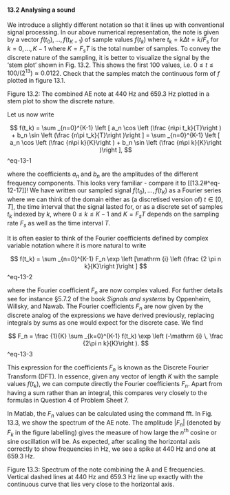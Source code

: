 #### 13.2 Analysing a sound

We introduce a slightly different notation so that it lines up with conventional signal processing. In our above numerical representation, the note is given by a vector $f(t_0),\ldots , f(t_{K-1})$ of sample values $f(t_k)$ where $t_k=k\Delta t=k/F_s$ for $k=0,\ldots ,K-1$ where $K=F_s T$ is the total number of samples. To convey the discrete nature of the sampling, it is better to visualize the signal by the ‘stem plot’ shown in Fig. 13.2. This shows the first $100$ values, i.e. $0 \leq t \leq 100/(2^{13}) \approx 0.0122$. Check that the samples match the continuous form of $f$ plotted in figure 13.1.

Figure 13.2: The combined AE note at 440 Hz and 659.3 Hz plotted in a stem plot to show the discrete nature.

Let us now write


$$ f(t_k) = \sum _{n=0}^{K-1} \left [ a_n \cos \left (\frac {n\pi t_k}{T}\right ) + b_n \sin \left (\frac {n\pi t_k}{T}\right )\right ] = \sum _{n=0}^{K-1} \left [ a_n \cos \left (\frac {n\pi k}{K}\right ) + b_n \sin \left (\frac {n\pi k}{K}\right )\right ], $$
^eq-13-1


where the coefficients $a_n$ and $b_n$ are the amplitudes of the different frequency components. This looks very familiar - compare it to [[13.2#^eq-12-17]]! We have written our sampled signal $f(t_0),\ldots , f(t_K)$ as a Fourier series where we can think of the domain either as (a discretised version of) $t \in [0,T]$, the time interval that the signal lasted for, or as a discrete set of samples $t_k$ indexed by $k$, where $0 \leq k \leq K-1$ and $K=F_s T$ depends on the sampling rate $F_s$ as well as the time interval $T$.

It is often easier to think of the Fourier coefficients defined by complex variable notation where it is more natural to write


$$ f(t_k) = \sum _{n=0}^{K-1} F_n \exp \left [\mathrm {i} \left (\frac {2 \pi n k}{K}\right )\right ] $$
^eq-13-2


where the Fourier coefficient $F_n$ are now complex valued. For further details see for instance §5.7.2 of the book _Signals and systems_ by Oppenheim, Willsky, and Nawab. The Fourier coefficients $F_n$ are now given by the discrete analog of the expressions we have derived previously, replacing integrals by sums as one would expect for the discrete case. We find


$$ F_n = \frac {1}{K} \sum _{k=0}^{K-1} f(t_k) \exp \left (-\mathrm {i} \, \frac {2\pi n k}{K}\right ). $$
^eq-13-3


This expression for the coefficients $F_n$ is known as the Discrete Fourier Transform (DFT). In essence, given any vector of length $K$ with the sample values $f(t_k)$, we can compute directly the Fourier coefficients $F_n$. Apart from having a sum rather than an integral, this compares very closely to the formulas in Question 4 of Problem Sheet 7.

In Matlab, the $F_n$ values can be calculated using the command fft. In Fig. 13.3, we show the spectrum of the AE note. The amplitude $|F_n|$ (denoted by $F_k$ in the figure labelling) gives the measure of how large the $n^\mathrm {th}$ cosine or sine oscillation will be. As expected, after scaling the horizontal axis correctly to show frequencies in Hz, we see a spike at 440 Hz and one at 659.3 Hz.

Figure 13.3: Spectrum of the note combining the A and E frequencies. Vertical dashed lines at 440 Hz and 659.3 Hz line up exactly with the continuous curve that lies very close to the horizontal axis.
